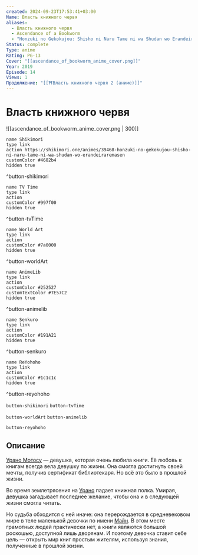 ```yaml
---
created: 2024-09-23T17:53:41+03:00
Name: Власть книжного червя
aliases:
  - Власть книжного червя
  - Ascendance of a Bookworm
  - "Honzuki no Gekokujou: Shisho ni Naru Tame ni wa Shudan wo Erandeiraremasen"
Status: complete
Type: anime
Rating: PG-13
Cover: "[[ascendance_of_bookworm_anime_cover.png]]"
Year: 2019
Episode: 14
Views: 1
Продолжение: "[[⛩️Власть книжного червя 2 (аниме)]]"
---
```


# Власть книжного червя

![[ascendance_of_bookworm_anime_cover.png | 300]]

```button
name Shikimori
type link
action https://shikimori.one/animes/39468-honzuki-no-gekokujou-shisho-ni-naru-tame-ni-wa-shudan-wo-erandeiraremasen
customColor #4682b4
hidden true
```
^button-shikimori

```button
name TV Time
type link
action 
customColor #997f00
hidden true
```
^button-tvTime

```button
name World Art
type link
action 
customColor #7a0000
hidden true
```
^button-worldArt

```button
name AnimeLib
type link
action 
customColor #252527
customTextColor #7E57C2
hidden true
```
^button-animelib

```button
name Senkuro
type link
action 
customColor #191A21
hidden true
```
^button-senkuro

```button
name ReYohoho
type link
action 
customColor #1c1c1c
hidden true
```
^button-reyohoho



`button-shikimori` `button-tvTime`

`button-worldArt` `button-animelib`

`button-reyohoho`

## Описание

[Урано Мотосу](https://shikimori.one/characters/163811-myne) — девушка, которая очень любила книги. Её любовь к книгам всегда вела девушку по жизни. Она смогла достигнуть своей мечты, получив сертификат библиотекаря. Но всё это было в прошлой жизни.

Во время землетрясения на [Урано](https://shikimori.one/characters/163811-myne) падает книжная полка. Умирая, девушка загадывает последнее желание, чтобы она и в следующей жизни смогла читать.

Но судьба обходится с ней иначе: она перерождается в средневековом мире в теле маленькой девочки по имени [Майн](https://shikimori.one/characters/163811-myne). В этом месте грамотных людей практически нет, а книги являются большой роскошью, доступной лишь дворянам. И поэтому девочка ставит себе цель — открыть мир книг простым жителям, используя знания, полученные в прошлой жизни.

